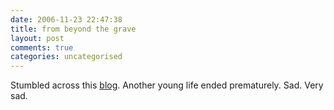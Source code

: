 ```yaml
---
date: 2006-11-23 22:47:38
title: from beyond the grave
layout: post
comments: true
categories: uncategorised
---
```

Stumbled across this [blog](http://www.akumaprime.com/). Another young
life ended prematurely. Sad. Very sad.
